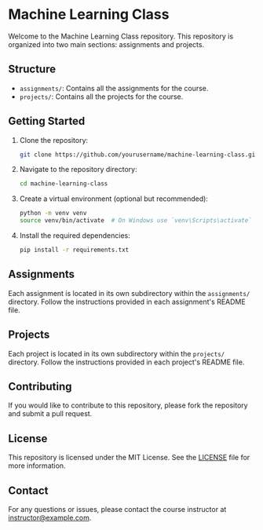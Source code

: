 # Machine Learning Class

Welcome to the Machine Learning Class repository. This repository is organized into two main sections: assignments and projects.

## Structure

- `assignments/`: Contains all the assignments for the course.
- `projects/`: Contains all the projects for the course.

## Getting Started

1. Clone the repository:
    ```bash
    git clone https://github.com/yourusername/machine-learning-class.git
    ```
2. Navigate to the repository directory:
    ```bash
    cd machine-learning-class
    ```
3. Create a virtual environment (optional but recommended):
    ```bash
    python -m venv venv
    source venv/bin/activate  # On Windows use `venv\Scripts\activate`
    ```
4. Install the required dependencies:
    ```bash
    pip install -r requirements.txt
    ```

## Assignments

Each assignment is located in its own subdirectory within the `assignments/` directory. Follow the instructions provided in each assignment's README file.

## Projects

Each project is located in its own subdirectory within the `projects/` directory. Follow the instructions provided in each project's README file.

## Contributing

If you would like to contribute to this repository, please fork the repository and submit a pull request.

## License

This repository is licensed under the MIT License. See the [LICENSE](LICENSE) file for more information.

## Contact

For any questions or issues, please contact the course instructor at [instructor@example.com](mailto:instructor@example.com).
